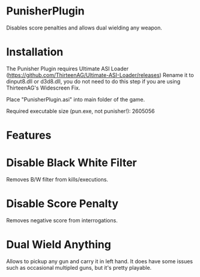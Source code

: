 # PunisherPlugin
 Disables score penalties and allows dual wielding any weapon.
 
# Installation

The Punisher Plugin requires Ultimate ASI Loader (https://github.com/ThirteenAG/Ultimate-ASI-Loader/releases)
Rename it to dinput8.dll or d3d8.dll, you do not need to do this step if you are using ThirteenAG's Widescreen Fix.

Place "PunisherPlugin.asi" into main folder of the game.

Required executable size (pun.exe, not punisher!): 2605056


# Features

# Disable Black White Filter

Removes B/W filter from kills/executions.



# Disable Score Penalty

Removes negative score from interrogations.


# Dual Wield Anything

Allows to pickup any gun and carry it in left hand. It does have some issues such as 
occasional multipled guns, but it's pretty playable.
